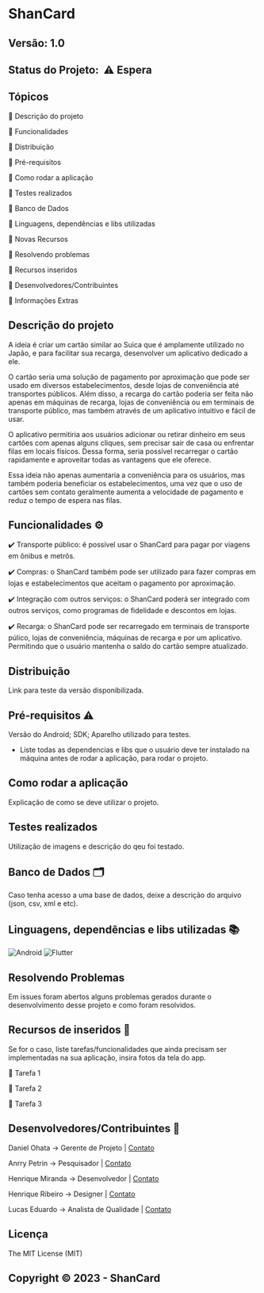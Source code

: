 # ShanCard

## Versão: 1.0

## Status do Projeto:  ⚠️ Espera

## Tópicos

🔹 Descrição do projeto

🔹 Funcionalidades

🔹 Distribuição

🔹 Pré-requisitos

🔹 Como rodar a aplicação

🔹 Testes realizados

🔹 Banco de Dados

🔹 Linguagens, dependências e libs utilizadas

🔹 Novas Recursos

🔹 Resolvendo problemas

🔹 Recursos inseridos

🔹 Desenvolvedores/Contribuintes

🔹 Informações Extras

## Descrição do projeto

A ideia é criar um cartão similar ao Suica que é amplamente utilizado no Japão, e para facilitar sua recarga, desenvolver um aplicativo dedicado a ele.

O cartão seria uma solução de pagamento por aproximação que pode ser usado em diversos estabelecimentos, desde lojas de conveniência até transportes públicos. Além disso, a recarga do cartão poderia ser feita não apenas em máquinas de recarga, lojas de conveniência ou em terminais de transporte público, mas também através de um aplicativo intuitivo e fácil de usar.

O aplicativo permitiria aos usuários adicionar ou retirar dinheiro em seus cartões com apenas alguns cliques, sem precisar sair de casa ou enfrentar filas em locais físicos. Dessa forma, seria possível recarregar o cartão rapidamente e aproveitar todas as vantagens que ele oferece.

Essa ideia não apenas aumentaria a conveniência para os usuários, mas também poderia beneficiar os estabelecimentos, uma vez que o uso de cartões sem contato geralmente aumenta a velocidade de pagamento e reduz o tempo de espera nas filas.

## Funcionalidades ⚙️

✔️ Transporte público: é possível usar o ShanCard para pagar por viagens em ônibus e metrôs.

✔️ Compras: o ShanCard também pode ser utilizado para fazer compras em lojas e estabelecimentos que aceitam o pagamento por aproximação.

✔️ Integração com outros serviços: o ShanCard poderá ser integrado com outros serviços, como programas de fidelidade e descontos em lojas.

✔️ Recarga: o ShanCard pode ser recarregado em terminais de transporte púlico, lojas de conveniência, máquinas de recarga e por um aplicativo. Permitindo que o usuário mantenha o saldo do cartão sempre atualizado.

## Distribuição

Link para teste da versão disponibilizada.

## Pré-requisitos ⚠️

Versão do Android; SDK; Aparelho utilizado para testes.

- Liste todas as dependencias e libs que o usuário deve ter instalado na máquina antes de rodar a aplicação, para rodar o projeto.

## Como rodar a aplicação

Explicação de como se deve utilizar o projeto.

## Testes realizados

Utilização de imagens e descrição do qeu foi testado.

## Banco de Dados 🗂️

Caso tenha acesso a uma base de dados, deixe a descrição do arquivo (json, csv, xml e etc).

## Linguagens, dependências e libs utilizadas 📚

![Android](https://img.shields.io/badge/Android-3DDC84?style=for-the-badge&logo=android&logoColor=white)
![Flutter](https://img.shields.io/badge/Flutter-02569B?style=for-the-badge&logo=flutter&logoColor=white)

## Resolvendo Problemas

Em issues foram abertos alguns problemas gerados durante o desenvolvimento desse projeto e como foram resolvidos.

## Recursos de inseridos 🧰

Se for o caso, liste tarefas/funcionalidades que ainda precisam ser implementadas na sua aplicação, insira fotos da tela do app.

📝 Tarefa 1

📝 Tarefa 2

📝 Tarefa 3

## Desenvolvedores/Contribuintes 🤝

Daniel Ohata → Gerente de Projeto | [Contato](mailto:daniel.ohata@facens.br)

Anrry Petrin → Pesquisador | [Contato](mailto:anrry.petrin@gmail.com)

Henrique Miranda → Desenvolvedor | [Contato](mailto:henrique.miranda.carvalho@gmail.com) 

Henrique Ribeiro → Designer | [Contato](mailto:henriqueribeiroborgesbusiness@gmail.com) 

Lucas Eduardo → Analista de Qualidade | [Contato](mailto:lukas_junior@hotmail.com)

## Licença

The MIT License (MIT)

## Copyright ©️ 2023 - ShanCard

